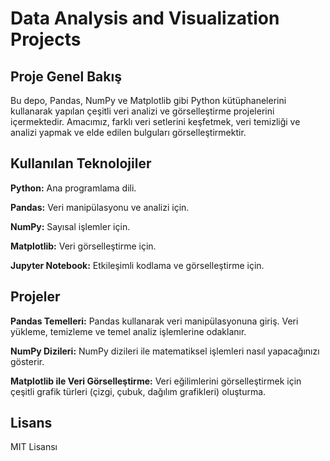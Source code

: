 
# Data Analysis and Visualization Projects

## **Proje Genel Bakış**

Bu depo, Pandas, NumPy ve Matplotlib gibi Python kütüphanelerini kullanarak yapılan çeşitli veri analizi ve görselleştirme projelerini içermektedir. Amacımız, farklı veri setlerini keşfetmek, veri temizliği ve analizi yapmak ve elde edilen bulguları görselleştirmektir.


## **Kullanılan Teknolojiler**

**Python:** Ana programlama dili.

**Pandas:** Veri manipülasyonu ve analizi için.

**NumPy:** Sayısal işlemler için.

**Matplotlib:** Veri görselleştirme için.

**Jupyter Notebook:** Etkileşimli kodlama ve görselleştirme için.


## **Projeler**

**Pandas Temelleri:** Pandas kullanarak veri manipülasyonuna giriş. Veri yükleme, temizleme ve temel analiz işlemlerine odaklanır.

**NumPy Dizileri:** NumPy dizileri ile matematiksel işlemleri nasıl yapacağınızı gösterir.

**Matplotlib ile Veri Görselleştirme:** Veri eğilimlerini görselleştirmek için çeşitli grafik türleri (çizgi, çubuk, dağılım grafikleri) oluşturma.

## Lisans
MIT Lisansı

